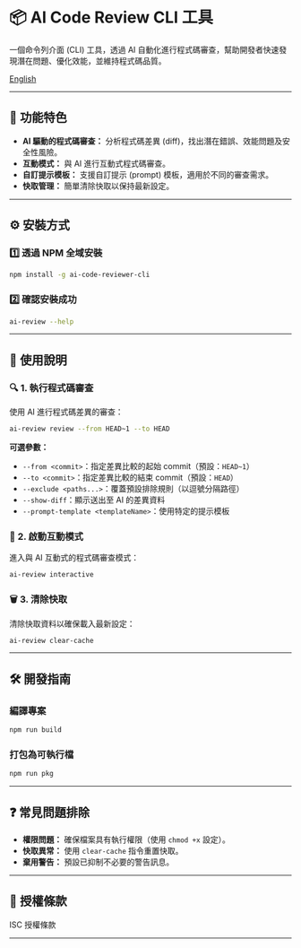 # 📦 AI Code Review CLI 工具

一個命令列介面 (CLI) 工具，透過 AI 自動化進行程式碼審查，幫助開發者快速發現潛在問題、優化效能，並維持程式碼品質。

[English](README.md)

---

## 🚀 **功能特色**

- **AI 驅動的程式碼審查：** 分析程式碼差異 (diff)，找出潛在錯誤、效能問題及安全性風險。
- **互動模式：** 與 AI 進行互動式程式碼審查。
- **自訂提示模板：** 支援自訂提示 (prompt) 模板，適用於不同的審查需求。
- **快取管理：** 簡單清除快取以保持最新設定。

---

## ⚙️ **安裝方式**

### 1️⃣ **透過 NPM 全域安裝**

```bash
npm install -g ai-code-reviewer-cli
```

### 2️⃣ **確認安裝成功**

```bash
ai-review --help
```

---

## 📖 **使用說明**

### 🔍 **1. 執行程式碼審查**

使用 AI 進行程式碼差異的審查：

```bash
ai-review review --from HEAD~1 --to HEAD
```

**可選參數：**

- `--from <commit>`：指定差異比較的起始 commit（預設：`HEAD~1`）
- `--to <commit>`：指定差異比較的結束 commit（預設：`HEAD`）
- `--exclude <paths...>`：覆蓋預設排除規則（以逗號分隔路徑）
- `--show-diff`：顯示送出至 AI 的差異資料
- `--prompt-template <templateName>`：使用特定的提示模板

### 🤖 **2. 啟動互動模式**

進入與 AI 互動式的程式碼審查模式：

```bash
ai-review interactive
```

### 🗑️ **3. 清除快取**

清除快取資料以確保載入最新設定：

```bash
ai-review clear-cache
```

---

## 🛠️ **開發指南**

### 編譯專案

```bash
npm run build
```

### 打包為可執行檔

```bash
npm run pkg
```

---

## ❓ **常見問題排除**

- **權限問題：** 確保檔案具有執行權限（使用 `chmod +x` 設定）。
- **快取異常：** 使用 `clear-cache` 指令重置快取。
- **棄用警告：** 預設已抑制不必要的警告訊息。

---

## 📄 **授權條款**

ISC 授權條款

---
